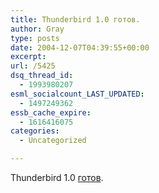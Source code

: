 ```yaml
---
title: Thunderbird 1.0 готов.
author: Gray
type: posts
date: 2004-12-07T04:39:55+00:00
excerpt:
url: /5425
dsq_thread_id:
  - 1993980207
esml_socialcount_LAST_UPDATED:
  - 1497249362
essb_cache_expire:
  - 1616416075
categories:
  - Uncategorized

---
```








Thunderbird 1.0 <a href="http://www.mozilla.org/products/thunderbird/" target="_blank">готов</a>.